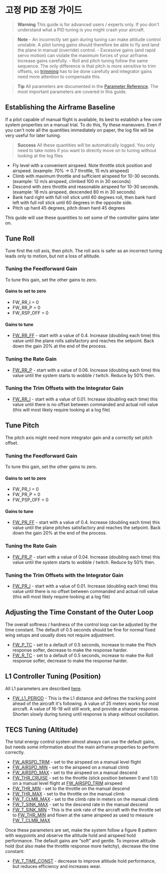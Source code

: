 # 고정 PID 조정 가이드

> **Warning** This guide is for advanced users / experts only. If you don't understand what a PID tuning is you might crash your aircraft.

<span></span>

> **Note** - An incorrectly set gain during tuning can make attitude control unstable. A pilot tuning gains should therefore be able to fly and land the plane in manual (override) control. - Excessive gains (and rapid servo motion) can violate the maximum forces of your airframe. Increase gains carefully. - Roll and pitch tuning follow the same sequence. The only difference is that pitch is more sensitive to trim offsets, so [trimming](../config_fw/trimming_guide_fixedwing.md) has to be done carefully and integrator gains need more attention to compensate this.

<span></span>

> **Tip** All parameters are documented in the [Parameter Reference](../advanced_config/parameter_reference.md). The most important parameters are covered in this guide.  

## Establishing the Airframe Baseline

If a pilot capable of manual flight is available, its best to establish a few core system properties on a manual trial. To do this, fly these maneuvers. Even if you can't note all the quantities immediately on paper, the log file will be very useful for later tuning.

> **Success** All these quantities will be automatically logged. You only need to take notes if you want to directly move on to tuning without looking at the log files

- Fly level with a convenient airspeed. Note throttle stick position and airspeed. (example: 70% → 0.7 throttle, 15 m/s airspeed)
- Climb with maximum throttle and sufficient airspeed for 10-30 seconds. (example: 12 m/s airspeed, climbed 100 m in 30 seconds)
- Descend with zero throttle and reasonable airspeed for 10-30 seconds. (example: 18 m/s airspeed, descended 80 m in 30 seconds)
- Bank hard right with full roll stick until 60 degrees roll, then bank hard left with full roll stick until 60 degrees in the opposite side.
- Pitch up hard 45 degrees, pitch down hard 45 degrees

This guide will use these quantities to set some of the controller gains later on.

## Tune Roll

Tune first the roll axis, then pitch. The roll axis is safer as an incorrect tuning leads only to motion, but not a loss of altitude.

### Tuning the Feedforward Gain

To tune this gain, set the other gains to zero.

#### Gains to set to zero

- FW_RR_I = 0
- FW_RR_P = 0
- FW_RSP_OFF = 0

#### Gains to tune

- [FW_RR_FF](../advanced_config/parameter_reference.md#FW_RR_FF) - start with a value of 0.4. Increase (doubling each time) this value until the plane rolls satisfactory and reaches the setpoint. Back down the gain 20% at the end of the process.

### Tuning the Rate Gain

- [FW_RR_P](../advanced_config/parameter_reference.md#FW_RR_P) - start with a value of 0.06. Increase (doubling each time) this value until the system starts to wobble / twitch. Reduce by 50% then.

### Tuning the Trim Offsets with the Integrator Gain

- [FW_RR_I](../advanced_config/parameter_reference.md#FW_RR_I) - start with a value of 0.01. Increase (doubling each time) this value until there is no offset between commanded and actual roll value (this will most likely require looking at a log file)

## Tune Pitch

The pitch axis might need more integrator gain and a correctly set pitch offset.

### Tuning the Feedforward Gain

To tune this gain, set the other gains to zero.

#### Gains to set to zero

- FW_PR_I = 0
- FW_PR_P = 0
- FW_PSP_OFF = 0

#### Gains to tune

- [FW_PR_FF](../advanced_config/parameter_reference.md#FW_PR_FF) - start with a value of 0.4. Increase (doubling each time) this value until the plane pitches satisfactory and reaches the setpoint. Back down the gain 20% at the end of the process.

### Tuning the Rate Gain

- [FW_PR_P](../advanced_config/parameter_reference.md#FW_PR_P) - start with a value of 0.04. Increase (doubling each time) this value until the system starts to wobble / twitch. Reduce by 50% then.

### Tuning the Trim Offsets with the Integrator Gain

- [FW_PR_I](../advanced_config/parameter_reference.md#FW_PR_I) - start with a value of 0.01. Increase (doubling each time) this value until there is no offset between commanded and actual roll value (this will most likely require looking at a log file)

## Adjusting the Time Constant of the Outer Loop

The overall softness / hardness of the control loop can be adjusted by the time constant. The default of 0.5 seconds should be fine for normal fixed wing setups and usually does not require adjustment.

- [FW_P_TC](../advanced_config/parameter_reference.md#FW_P_TC) - set to a default of 0.5 seconds, increase to make the Pitch response softer, decrease to make the response harder.
- [FW_R_TC](../advanced_config/parameter_reference.md#FW_R_TC) - set to a default of 0.5 seconds, increase to make the Roll response softer, decrease to make the response harder.

## L1 Controller Tuning (Position)

All L1 parameters are described [here](../advanced_config/parameter_reference.md#fw-l1-control).

- [FW_L1_PERIOD](../advanced_config/parameter_reference.md#FW_L1_PERIOD) - This is the L1 distance and defines the tracking point ahead of the aircraft it's following. A value of 25 meters works for most aircraft. A value of 16-18 will still work, and provide a sharper response. Shorten slowly during tuning until response is sharp without oscillation.

## TECS Tuning (Altitude)

The total energy control system almost always can use the default gains, but needs some information about the main airframe properties to perform correctly.

- [FW_AIRSPD_TRIM](../advanced_config/parameter_reference.md#FW_AIRSPD_TRIM) - set to the airspeed on a manual level flight
- [FW_AIRSPD_MIN](../advanced_config/parameter_reference.md#FW_AIRSPD_MIN) - set to the airspeed on a manual climb
- [FW_AIRSPD_MAX](../advanced_config/parameter_reference.md#FW_AIRSPD_MAX) - set to the airspeed on a manual descend
- [FW_THR_CRUISE](../advanced_config/parameter_reference.md#FW_THR_CRUISE) - set to the throttle (stick position between 0 and 1.0) on a manual level flight at [FW_AIRSPD_TRIM](../advanced_config/parameter_reference.md#FW_AIRSPD_TRIM) airspeed
- [FW_THR_MIN](../advanced_config/parameter_reference.md#FW_THR_MIN) - set to the throttle on the manual descend
- [FW_THR_MAX](../advanced_config/parameter_reference.md#FW_THR_MAX) - set to the throttle on the manual climb
- [FW_T_CLMB_MAX](../advanced_config/parameter_reference.md#FW_T_CLMB_MAX) - set to the climb rate in meters on the manual climb
- [FW_T_SINK_MAX](../advanced_config/parameter_reference.md#FW_T_SINK_MAX) - set to the descend rate in the manual descend
- [FW_T_SINK_MIN](../advanced_config/parameter_reference.md#FW_T_SINK_MIN) - This is the sink rate of the aircraft with the throttle set to [FW_THR_MIN](../advanced_config/parameter_reference.md#FW_THR_MIN) and flown at the same airspeed as used to measure [FW_T_CLMB_MAX](../advanced_config/parameter_reference.md#FW_T_CLMB_MAX)

Once these parameters are set, make the system follow a figure 8 pattern with waypoints and observe the altitude hold and airspeed hold performance. The default gains are “soft” and gentle. To improve altitude hold (but also make the throttle response more twitchy), decrease the time constant:

- [FW_T_TIME_CONST](../advanced_config/parameter_reference.md#FW_T_TIME_CONST) - decrease to improve altitude hold performance, but reduces efficiency and increases wear.